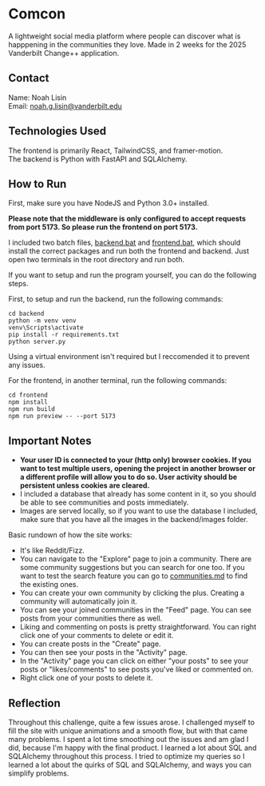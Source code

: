 # Comcon 

A lightweight social media platform where people can discover what is happpening in the communities they love. Made in 2 weeks for the 2025 Vanderbilt Change++ application.

## Contact

Name: Noah Lisin  
Email: noah.g.lisin@vanderbilt.edu

## Technologies Used

The frontend is primarily React, TailwindCSS, and framer-motion.  
The backend is Python with FastAPI and SQLAlchemy.

## How to Run

First, make sure you have NodeJS and Python 3.0+ installed.

**Please note that the middleware is only configured to accept requests from port 5173. So please run the frontend on port 5173.**

I included two batch files, [backend.bat](https://github.com/noahl25/comcon/blob/main/backend.bat) and [frontend.bat](https://github.com/noahl25/comcon/blob/main/frontend.bat), which should install the correct packages and run both the frontend and backend. Just open two terminals in the root directory and run both.

If you want to setup and run the program yourself, you can do the following steps.  

First, to setup and run the backend, run the following commands:
```
cd backend
python -m venv venv
venv\Scripts\activate
pip install -r requirements.txt
python server.py
```
Using a virtual environment isn't required but I reccomended it to prevent any issues.  

For the frontend, in another terminal, run the following commands:
```
cd frontend
npm install
npm run build
npm run preview -- --port 5173
```

## Important Notes

- **Your user ID is connected to your (http only) browser cookies. If you want to test multiple users, opening the project in another browser or a different profile will allow you to do so. User activity should be persistent unless cookies are cleared.**
- I included a database that already has some content in it, so you should be able to see communities and posts immediately.
- Images are served locally, so if you want to use the database I included, make sure that you have all the images in the backend/images folder.

Basic rundown of how the site works:
- It's like Reddit/Fizz.
- You can navigate to the "Explore" page to join a community. There are some community suggestions but you can search for one too. If you want to test the search feature you can go to [communities.md](https://github.com/noahl25/comcon/blob/main/communities.md) to find the existing ones.
- You can create your own community by clicking the plus. Creating a community will automatically join it.
- You can see your joined communities in the "Feed" page. You can see posts from your communities there as well.
- Liking and commenting on posts is pretty straightforward. You can right click one of your comments to delete or edit it.
- You can create posts in the "Create" page.
- You can then see your posts in the "Activity" page.
- In the "Activity" page you can click on either "your posts" to see your posts or "likes/comments" to see posts you've liked or commented on.
- Right click one of your posts to delete it.

## Reflection

Throughout this challenge, quite a few issues arose. I challenged myself to fill the site with unique animations and a smooth flow, but with that came many problems. I spent a lot time smoothing out the issues and am glad I did, because I'm happy with the final product. I learned a lot about SQL and SQLAlchemy throughout this process. I tried to optimize my queries so I learned a lot about the quirks of SQL and SQLAlchemy, and ways you can simplify problems.
